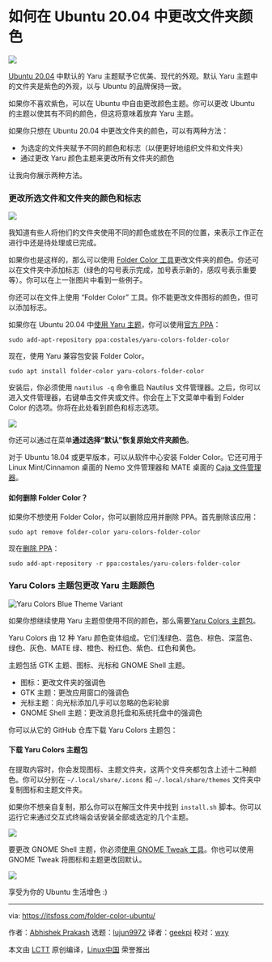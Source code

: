 [#]: collector: (lujun9972)
[#]: translator: (geekpi)
[#]: reviewer: (wxy)
[#]: publisher: (wxy)
[#]: url: (https://linux.cn/article-12311-1.html)
[#]: subject: (How to Change Folder Color in Ubuntu 20.04)
[#]: via: (https://itsfoss.com/folder-color-ubuntu/)
[#]: author: (Abhishek Prakash https://itsfoss.com/author/abhishek/)

如何在 Ubuntu 20.04 中更改文件夹颜色
======

![](https://img.linux.net.cn/data/attachment/album/202006/13/133146y1bjzb73jj141143.jpg)

[Ubuntu 20.04][1] 中默认的 Yaru 主题赋予它优美、现代的外观。默认 Yaru 主题中的文件夹是紫色的外观，以与 Ubuntu 的品牌保持一致。

如果你不喜欢紫色，可以在 Ubuntu 中自由更改颜色主题。你可以更改 Ubuntu 的主题以使其有不同的颜色，但这将意味着放弃 Yaru 主题。

如果你只想在 Ubuntu 20.04 中更改文件夹的颜色，可以有两种方法：

* 为选定的文件夹赋予不同的颜色和标志（以便更好地组织文件和文件夹）
* 通过更改 Yaru 颜色主题来更改所有文件夹的颜色

让我向你展示两种方法。

### 更改所选文件和文件夹的颜色和标志

![][2]

我知道有些人将他们的文件夹使用不同的颜色或放在不同的位置，来表示工作正在进行中还是待处理或已完成。

如果你也是这样的，那么可以使用 [Folder Color 工具][3]更改文件夹的颜色。你还可以在文件夹中添加标志（绿色的勾号表示完成，加号表示新的，感叹号表示重要等）。你可以在上一张图片中看到一些例子。

你还可以在文件上使用 “Folder Color” 工具。你不能更改文件图标的颜色，但可以添加标志。

如果你在 Ubuntu 20.04 中[使用 Yaru 主题][4]，你可以使用[官方 PPA][5]：

```
sudo add-apt-repository ppa:costales/yaru-colors-folder-color
```

现在，使用 Yaru 兼容包安装 Folder Color。

```
sudo apt install folder-color yaru-colors-folder-color
```

安装后，你必须使用 `nautilus -q` 命令重启 Nautilus 文件管理器。之后，你可以进入文件管理器，右键单击文件夹或文件。你会在上下文菜单中看到 Folder Color 的选项。你将在此处看到颜色和标志选项。

![][6]

你还可以通过在菜单**通过选择“默认”恢复原始文件夹颜色**。

对于 Ubuntu 18.04 或更早版本，可以从软件中心安装 Folder Color。它还可用于 Linux Mint/Cinnamon 桌面的 Nemo 文件管理器和 MATE 桌面的 [Caja 文件管理器][7]。

#### 如何删除 Folder Color？

如果你不想使用 Folder Color，你可以删除应用并删除 PPA。首先删除该应用：

```
sudo apt remove folder-color yaru-colors-folder-color
```

现在[删除 PPA][8]：

```
sudo add-apt-repository -r ppa:costales/yaru-colors-folder-color
```

### Yaru Colors 主题包更改 Yaru 主题颜色

![Yaru Colors Blue Theme Variant][9]

如果你想继续使用 Yaru 主题但使用不同的颜色，那么需要[Yaru Colors 主题包][10]。

Yaru Colors 由 12 种 Yaru 颜色变体组成。它们浅绿色、蓝色、棕色、深蓝色、绿色、灰色、MATE 绿、橙色、粉红色、紫色、红色和黄色。

主题包括 GTK 主题、图标、光标和 GNOME Shell 主题。

  * 图标：更改文件夹的强调色
  * GTK 主题：更改应用窗口的强调色
  * 光标主题：向光标添加几乎可以忽略的色彩轮廓
  * GNOME Shell 主题：更改消息托盘和系统托盘中的强调色

你可以从它的 GitHub 仓库下载 Yaru Colors 主题包：

#### 下载 Yaru Colors 主题包

在提取内容时，你会发现图标、主题文件夹，这两个文件夹都包含上述十二种颜色。你可以分别在 `~/.local/share/.icons` 和 `~/.local/share/themes` 文件夹中复制图标和主题文件夹。

如果你不想亲自复制，那么你可以在解压文件夹中找到 `install.sh` 脚本。你可以运行它来通过交互式终端会话安装全部或选定的几个主题。

![][11]

要更改 GNOME Shell 主题，你必须[使用 GNOME Tweak 工具][12]。你也可以使用 GNOME Tweak 将图标和主题更改回默认。

![][13]

享受为你的 Ubuntu 生活增色 :)

--------------------------------------------------------------------------------

via: https://itsfoss.com/folder-color-ubuntu/

作者：[Abhishek Prakash][a]
选题：[lujun9972][b]
译者：[geekpi](https://github.com/geekpi)
校对：[wxy](https://github.com/wxy)

本文由 [LCTT](https://github.com/LCTT/TranslateProject) 原创编译，[Linux中国](https://linux.cn/) 荣誉推出

[a]: https://itsfoss.com/author/abhishek/
[b]: https://github.com/lujun9972
[1]: https://itsfoss.com/download-ubuntu-20-04/
[2]: https://i2.wp.com/itsfoss.com/wp-content/uploads/2020/06/folder-colors-yaru-ubuntu.png?ssl=1
[3]: https://foldercolor.tuxfamily.org/
[4]: https://itsfoss.com/ubuntu-community-theme/
[5]: https://launchpad.net/folder-color
[6]: https://i0.wp.com/itsfoss.com/wp-content/uploads/2020/06/change-folder-color-ubuntu.png?ssl=1
[7]: https://github.com/mate-desktop/caja
[8]: https://itsfoss.com/how-to-remove-or-delete-ppas-quick-tip/
[9]: https://i1.wp.com/itsfoss.com/wp-content/uploads/2020/06/yaru-colors-blue-theme-variant.jpg?ssl=1
[10]: https://github.com/Jannomag/Yaru-Colors
[11]: https://i0.wp.com/itsfoss.com/wp-content/uploads/2020/06/yaru-colors-theme-install.png?resize=800%2C513&ssl=1
[12]: https://itsfoss.com/gnome-tweak-tool/
[13]: https://i1.wp.com/itsfoss.com/wp-content/uploads/2020/06/restore-yaru-gnome-tweak.png?resize=800%2C557&ssl=1
